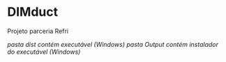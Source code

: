 # DIMduct
Projeto parceria Refri

*pasta dist contém executável (Windows)*
*pasta Output contém instalador do executável (Windows)*
